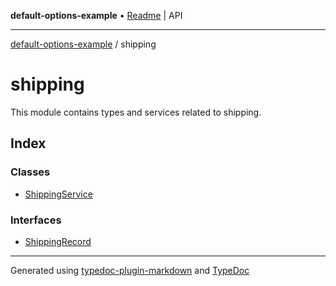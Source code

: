**default-options-example** • [Readme](../README.md) \| API

***

[default-options-example](../modules.md) / shipping

# shipping

This module contains types and services related to shipping.

## Index

### Classes

- [ShippingService](classes/ShippingService.md)

### Interfaces

- [ShippingRecord](interfaces/ShippingRecord.md)

***

Generated using [typedoc-plugin-markdown](https://www.npmjs.com/package/typedoc-plugin-markdown) and [TypeDoc](https://typedoc.org/)
